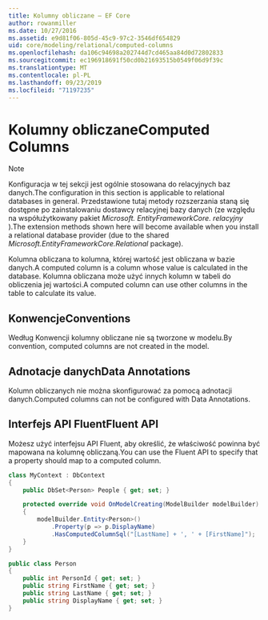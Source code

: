 ```yaml
---
title: Kolumny obliczane — EF Core
author: rowanmiller
ms.date: 10/27/2016
ms.assetid: e9d81f06-805d-45c9-97c2-3546df654829
uid: core/modeling/relational/computed-columns
ms.openlocfilehash: da106c94698a202744d7cd465aa84d0d72802833
ms.sourcegitcommit: ec196918691f50cd0b21693515b0549f06d9f39c
ms.translationtype: MT
ms.contentlocale: pl-PL
ms.lasthandoff: 09/23/2019
ms.locfileid: "71197235"
---
```

# <a name="computed-columns"></a><span data-ttu-id="c33ed-102">Kolumny obliczane</span><span class="sxs-lookup"><span data-stu-id="c33ed-102">Computed Columns</span></span>

> [!NOTE]  
> <span data-ttu-id="c33ed-103">Konfiguracja w tej sekcji jest ogólnie stosowana do relacyjnych baz danych.</span><span class="sxs-lookup"><span data-stu-id="c33ed-103">The configuration in this section is applicable to relational databases in general.</span></span> <span data-ttu-id="c33ed-104">Przedstawione tutaj metody rozszerzania staną się dostępne po zainstalowaniu dostawcy relacyjnej bazy danych (ze względu na współużytkowany pakiet *Microsoft. EntityFrameworkCore. relacyjny* ).</span><span class="sxs-lookup"><span data-stu-id="c33ed-104">The extension methods shown here will become available when you install a relational database provider (due to the shared *Microsoft.EntityFrameworkCore.Relational* package).</span></span>

<span data-ttu-id="c33ed-105">Kolumna obliczana to kolumna, której wartość jest obliczana w bazie danych.</span><span class="sxs-lookup"><span data-stu-id="c33ed-105">A computed column is a column whose value is calculated in the database.</span></span> <span data-ttu-id="c33ed-106">Kolumna obliczana może użyć innych kolumn w tabeli do obliczenia jej wartości.</span><span class="sxs-lookup"><span data-stu-id="c33ed-106">A computed column can use other columns in the table to calculate its value.</span></span>

## <a name="conventions"></a><span data-ttu-id="c33ed-107">Konwencje</span><span class="sxs-lookup"><span data-stu-id="c33ed-107">Conventions</span></span>

<span data-ttu-id="c33ed-108">Według Konwencji kolumny obliczane nie są tworzone w modelu.</span><span class="sxs-lookup"><span data-stu-id="c33ed-108">By convention, computed columns are not created in the model.</span></span>

## <a name="data-annotations"></a><span data-ttu-id="c33ed-109">Adnotacje danych</span><span class="sxs-lookup"><span data-stu-id="c33ed-109">Data Annotations</span></span>

<span data-ttu-id="c33ed-110">Kolumn obliczanych nie można skonfigurować za pomocą adnotacji danych.</span><span class="sxs-lookup"><span data-stu-id="c33ed-110">Computed columns can not be configured with Data Annotations.</span></span>

## <a name="fluent-api"></a><span data-ttu-id="c33ed-111">Interfejs API Fluent</span><span class="sxs-lookup"><span data-stu-id="c33ed-111">Fluent API</span></span>

<span data-ttu-id="c33ed-112">Możesz użyć interfejsu API Fluent, aby określić, że właściwość powinna być mapowana na kolumnę obliczaną.</span><span class="sxs-lookup"><span data-stu-id="c33ed-112">You can use the Fluent API to specify that a property should map to a computed column.</span></span>

<!-- [!code-csharp[Main](samples/core/relational/Modeling/FluentAPI/Relational/ComputedColumn.cs?highlight=9)] -->
``` csharp
class MyContext : DbContext
{
    public DbSet<Person> People { get; set; }

    protected override void OnModelCreating(ModelBuilder modelBuilder)
    {
        modelBuilder.Entity<Person>()
            .Property(p => p.DisplayName)
            .HasComputedColumnSql("[LastName] + ', ' + [FirstName]");
    }
}

public class Person
{
    public int PersonId { get; set; }
    public string FirstName { get; set; }
    public string LastName { get; set; }
    public string DisplayName { get; set; }
}
```
